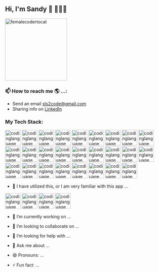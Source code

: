 
## Hi, I'm Sandy 👋 👩🏾‍💻
<img src="https://github.com/slsmi894/slsmi894/assets/83996619/1f446ca1-b5b4-4cc9-a8f4-8abb0e1bc994" alt="femalecodertocat" width="200" height="200">

### 📫 How to reach me 🌎 ...:
- Send an email [sls2code@gmail.com](sls2code@gmail.com)
- Sharing info on [LinkedIn](https://www.linkedin.com/in/sandrasmithdev1548/)

### My Tech Stack:
<img src="https://github.com/slsmi894/slsmi894/assets/83996619/f996c96c-1346-42fc-a0dd-5ec21b26ebd0" alt="codinglanguage" width="50" height="50">

<img src="https://github.com/slsmi894/slsmi894/assets/83996619/101f76f3-36c2-4411-a63e-f24bd897997b" alt="codinglanguage" width="50" height="50">

<img src="https://github.com/slsmi894/slsmi894/assets/83996619/be1feddc-89c5-4b04-b324-03f2339d7807" alt="codinglanguage" width="50" height="50">

<img src="https://github.com/slsmi894/slsmi894/assets/83996619/da8f1a38-af8f-4467-8a6f-6794e440ddaa" alt="codinglanguage" width="50" height="50">

<img src="https://github.com/slsmi894/slsmi894/assets/83996619/a9ca2246-be97-4bc5-a7ca-96b04155bce4" alt="codinglanguage" width="50" height="50">

<img src="https://cdn.jsdelivr.net/gh/devicons/devicon@v2.15.1/devicon.min.css" alt="codinglanguage" width="50" height="50">

<img src="https://cdn.jsdelivr.net/gh/devicons/devicon@v2.15.1/devicon.min.css" alt="codinglanguage" width="50" height="50">

<img src="https://cdn.jsdelivr.net/gh/devicons/devicon@v2.15.1/devicon.min.css" alt="codinglanguage" width="50" height="50">

<img src="https://cdn.jsdelivr.net/gh/devicons/devicon@v2.15.1/devicon.min.css" alt="codinglanguage" width="50" height="50">

<img src="https://cdn.jsdelivr.net/gh/devicons/devicon@v2.15.1/devicon.min.css" alt="codinglanguage" width="50" height="50">

<img src="https://cdn.jsdelivr.net/gh/devicons/devicon@v2.15.1/devicon.min.css" alt="codinglanguage" width="50" height="50">

<img src="https://cdn.jsdelivr.net/gh/devicons/devicon@v2.15.1/devicon.min.css" alt="codinglanguage" width="50" height="50">

<img src="https://cdn.jsdelivr.net/gh/devicons/devicon@v2.15.1/devicon.min.css" alt="codinglanguage" width="50" height="50">

<img src="https://cdn.jsdelivr.net/gh/devicons/devicon@v2.15.1/devicon.min.css" alt="codinglanguage" width="50" height="50">

<img src="https://cdn.jsdelivr.net/gh/devicons/devicon@v2.15.1/devicon.min.css" alt="codinglanguage" width="50" height="50">

<img src="https://cdn.jsdelivr.net/gh/devicons/devicon@v2.15.1/devicon.min.css" alt="codinglanguage" width="50" height="50">

<img src="https://cdn.jsdelivr.net/gh/devicons/devicon@v2.15.1/devicon.min.css" alt="codinglanguage" width="50" height="50">

<img src="https://cdn.jsdelivr.net/gh/devicons/devicon@v2.15.1/devicon.min.css" alt="codinglanguage" width="50" height="50">

<img src="https://cdn.jsdelivr.net/gh/devicons/devicon@v2.15.1/devicon.min.css" alt="codinglanguage" width="50" height="50">

<img src="https://cdn.jsdelivr.net/gh/devicons/devicon@v2.15.1/devicon.min.css" alt="codinglanguage" width="50" height="50">

<img src="https://cdn.jsdelivr.net/gh/devicons/devicon@v2.15.1/devicon.min.css" alt="codinglanguage" width="50" height="50">

<img src="https://cdn.jsdelivr.net/gh/devicons/devicon@v2.15.1/devicon.min.css" alt="codinglanguage" width="50" height="50">

<img src="https://cdn.jsdelivr.net/gh/devicons/devicon@v2.15.1/devicon.min.css" alt="codinglanguage" width="50" height="50">

<img src="https://cdn.jsdelivr.net/gh/devicons/devicon@v2.15.1/devicon.min.css" alt="codinglanguage" width="50" height="50">

<img src="https://cdn.jsdelivr.net/gh/devicons/devicon@v2.15.1/devicon.min.css" alt="codinglanguage" width="50" height="50">

<img src="https://cdn.jsdelivr.net/gh/devicons/devicon@v2.15.1/devicon.min.css" alt="codinglanguage" width="50" height="50">




- 🌱 I have utilized this, or I am very familiar with this app  ...

<img src="https://github.com/slsmi894/slsmi894/assets/83996619/c3ef027e-2778-46f2-a574-9aed7e5e6e3e" alt="codinglanguage" width="50" height="50">

<img src="https://cdn.jsdelivr.net/gh/devicons/devicon@v2.15.1/devicon.min.css" alt="codinglanguage" width="50" height="50">

<img src="https://cdn.jsdelivr.net/gh/devicons/devicon@v2.15.1/devicon.min.css" alt="codinglanguage" width="50" height="50">

<img src="https://cdn.jsdelivr.net/gh/devicons/devicon@v2.15.1/devicon.min.css" alt="codinglanguage" width="50" height="50">







- 🔭 I’m currently working on ...
- 👯 I’m looking to collaborate on ...
- 🤔 I’m looking for help with ...
- 💬 Ask me about ...

- 😄 Pronouns: ...
- ⚡ Fun fact: ...

